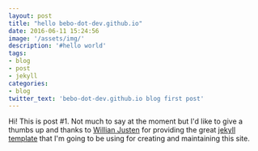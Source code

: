 ```yaml
---
layout: post
title: "hello bebo-dot-dev.github.io"
date: 2016-06-11 15:24:56
image: '/assets/img/'
description: '#hello world'
tags: 
- blog
- post 
- jekyll
categories: 
- blog
twitter_text: 'bebo-dot-dev.github.io blog first post'
---
```


Hi! This is post #1. Not much to say at the moment but I'd like to give a thumbs up and thanks to <a href="https://willianjusten.com.br/">Willian Justen</a> for providing the great <a href="https://github.com/willianjusten/will-jekyll-template">jekyll template</a> that I'm going to be using for creating and maintaining this site.
